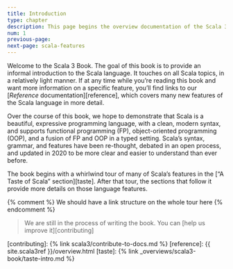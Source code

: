 ```yaml
---
title: Introduction
type: chapter
description: This page begins the overview documentation of the Scala 3 language.
num: 1
previous-page: 
next-page: scala-features
---
```


Welcome to the Scala 3 Book.
The goal of this book is to provide an informal introduction to the Scala language.
It touches on all Scala topics, in a relatively light manner.
If at any time while you’re reading this book and want more information on a specific feature, you’ll find links to our [_Reference_ documentation][reference], which covers many new features of the Scala language in more detail.

Over the course of this book, we hope to demonstrate that Scala is a beautiful, expressive programming language, with a clean, modern syntax, and supports functional programming (FP), object-oriented programming (OOP), and a fusion of FP and OOP in a typed setting.
Scala’s syntax, grammar, and features have been re-thought, debated in an open process, and updated in 2020 to be more clear and easier to understand than ever before.

The book begins with a whirlwind tour of many of Scala’s features in the [“A Taste of Scala” section][taste].
After that tour, the sections that follow it provide more details on those language features.

{% comment %}
We should have a link structure on the whole tour here
{% endcomment %}

> We are still in the process of writing the book.
You can [help us improve it][contributing]

[contributing]: {% link scala3/contribute-to-docs.md %}
[reference]: {{ site.scala3ref }}/overview.html
[taste]: {% link _overviews/scala3-book/taste-intro.md %}

